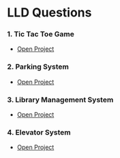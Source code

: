 # LLD Questions

### 1. Tic Tac Toe Game

- [Open Project](./Tic-Tac-Toe)

### 2. Parking System

- [Open Project](./Parking-System)

### 3. Library Management System

- [Open Project](./Library-Management-System)

### 4. Elevator System

- [Open Project](./Elevator-System)
